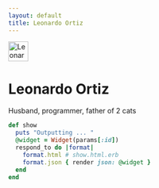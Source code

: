 ```yaml
---
layout: default
title: Leonardo Ortiz
---
```

<div class="blurb">
	<img class="avatar avatar-small" src="https://avatars2.githubusercontent.com/u/42592238?v=4" alt="Leonardo Ortiz" width="40" height="40" />
	<h1>Leonardo Ortiz</h1>
	<p>Husband, programmer, father of 2 cats</p>
</div>


```ruby
def show
  puts "Outputting ... "
  @widget = Widget(params[:id])
  respond_to do |format|
    format.html # show.html.erb
    format.json { render json: @widget }
  end
end
```
